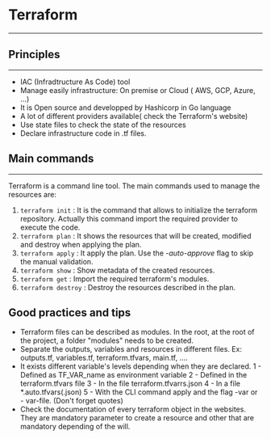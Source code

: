 # Terraform

---

## Principles

---

* IAC (Infradtructure As Code) tool
* Manage easily infrastructure: On premise or Cloud ( AWS, GCP, Azure, ...)
* It is Open source and developped by Hashicorp in Go language
* A lot of different providers available( check the Terraform's website)
* Use state files to check the state of the resources
* Declare infrastructure code in .tf files.

## Main commands

---

Terraform is a command line tool. The main commands used to manage the resources are:

1. `terraform init` : It is the command that allows to initialize the terraform repository. Actually this command import the required provider to execute the code.
2. `terraform plan` : It shows the resources that will be created, modified and destroy when applying the plan.
3. `terraform apply` : It apply the plan. Use the *-auto-approve* flag to skip the manual validation.
4. `terraform show` : Show metadata of the created resources.
5. `terraform get` : Import the required terraform's modules.
6. `terraform destroy` : Destroy the resources described in the plan.

## Good practices and tips

* Terraform files can be described as modules. In the root, at the root of the project, a folder "modules" needs to be created.
* Separate the outputs, variables and resources in different files. Ex: outputs.tf, variables.tf, terraform.tfvars, main.tf, ....
* It exists different variable's levels depending when they are declared. 1 - Defined as TF_VAR_name as environment variable 2 - Defined in the terraform.tfvars file 3 - In the file terraform.tfvarrs.json 4 - In a file *.auto.tfvars(.json) 5 - With the CLI command apply and the flag -var or - var-file. (Don't forget quotes)
* Check the documentation of every terraform object in the websites. They are mandatory parameter to create a resource and other that are mandatory depending of the will.
